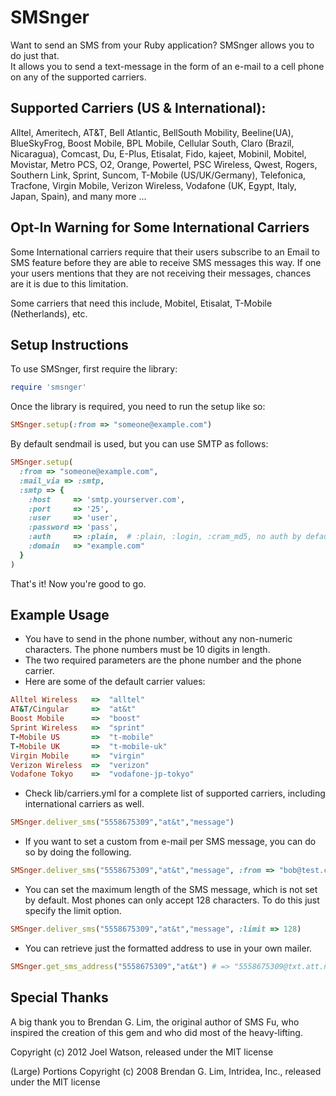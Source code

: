 # SMSnger

Want to send an SMS from your Ruby application?  SMSnger allows you to do just that.  
It allows you to send a text-message in the form of an e-mail to a cell phone on any
of the supported carriers.

## Supported Carriers (US & International): 

Alltel, Ameritech, AT&T, Bell Atlantic, BellSouth Mobility, Beeline(UA), BlueSkyFrog, 
Boost Mobile, BPL Mobile, Cellular South, Claro (Brazil, Nicaragua), Comcast, Du, 
E-Plus, Etisalat, Fido, kajeet, Mobinil, Mobitel, Movistar, Metro PCS, O2, Orange, 
Powertel, PSC Wireless, Qwest, Rogers, Southern Link, Sprint, Suncom, 
T-Mobile (US/UK/Germany), Telefonica, Tracfone, Virgin Mobile, Verizon Wireless, 
Vodafone (UK, Egypt, Italy, Japan, Spain), and many more ...

## Opt-In Warning for Some International Carriers

Some International carriers require that their users subscribe to an Email to SMS
feature before they are able to receive SMS messages this way.  If one your users
mentions that they are not receiving their messages, chances are it is due to this
limitation.

Some carriers that need this include, Mobitel, Etisalat, T-Mobile (Netherlands), 
etc.

## Setup Instructions

To use SMSnger, first require the library:

```ruby
require 'smsnger'
```

Once the library is required, you need to run the setup like so:

```ruby
SMSnger.setup(:from => "someone@example.com")
```

By default sendmail is used, but you can use SMTP as follows:

```ruby
SMSnger.setup(
  :from => "someone@example.com",
  :mail_via => :smtp,
  :smtp => {
    :host     => 'smtp.yourserver.com',
    :port     => '25',
    :user     => 'user',
    :password => 'pass',
    :auth     => :plain,  # :plain, :login, :cram_md5, no auth by default
    :domain   => "example.com"
  }
)
```

That's it!  Now you're good to go.

## Example Usage

* You have to send in the phone number, without any non-numeric characters.  The
  phone numbers must be 10 digits in length.  
* The two required parameters are the phone number and the phone carrier.
* Here are some of the default carrier values:

```ruby
Alltel Wireless   =>  "alltel"
AT&T/Cingular     =>  "at&t"
Boost Mobile      =>  "boost"
Sprint Wireless   =>  "sprint"
T-Mobile US       =>  "t-mobile"
T-Mobile UK       =>  "t-mobile-uk"
Virgin Mobile     =>  "virgin"
Verizon Wireless  =>  "verizon"
Vodafone Tokyo    =>  "vodafone-jp-tokyo"
```

* Check lib/carriers.yml for a complete list of supported carriers, including international
  carriers as well.

```ruby
SMSnger.deliver_sms("5558675309","at&t","message")
```

* If you want to set a custom from e-mail per SMS message, you can do so 
  by doing the following.

```ruby
SMSnger.deliver_sms("5558675309","at&t","message", :from => "bob@test.com")
```

* You can set the maximum length of the SMS message, which is not set by
  default.  Most phones can only accept 128 characters.  To do this just 
  specify the limit option.

```ruby
SMSnger.deliver_sms("5558675309","at&t","message", :limit => 128)
```

* You can retrieve just the formatted address to use in your own mailer.

```ruby
SMSnger.get_sms_address("5558675309","at&t") # => "5558675309@txt.att.net"
```

## Special Thanks

A big thank you to Brendan G. Lim, the original author of SMS Fu, who inspired the creation 
of this gem and who did most of the heavy-lifting.

Copyright (c) 2012 Joel Watson, released under the MIT license

(Large) Portions Copyright (c) 2008 Brendan G. Lim, Intridea, Inc., released under the MIT license
